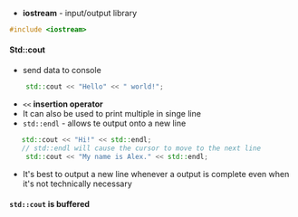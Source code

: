 - **iostream** - input/output library
``` cpp
#include <iostream>
```

#### Std::cout
- send data to console
``` cpp
	std::cout << "Hello" << " world!";
```
- `<<` **insertion operator** 
- It can also be used to print multiple in singe line
- `std::endl` - allows te output onto a new line
``` cpp
   std::cout << "Hi!" << std::endl; 
   // std::endl will cause the cursor to move to the next line
    std::cout << "My name is Alex." << std::endl;
```
- It's best to output a new line whenever a output is complete even when it's not technically necessary
#### `std::cout` is buffered
